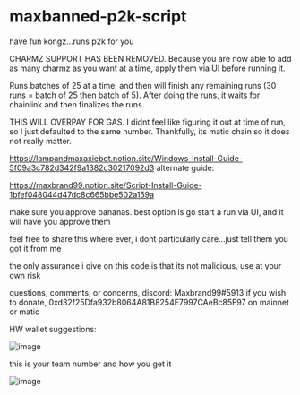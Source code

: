 # maxbanned-p2k-script

have fun kongz...runs p2k for you

CHARMZ SUPPORT HAS BEEN REMOVED. 
Because you are now able to add as many charmz as you want at a time, apply them via UI before running it.

Runs batches of 25 at a time, and then will finish any remaining runs (30 runs = batch of 25 then batch of 5).
After doing the runs, it waits for chainlink and then finalizes the runs.

THIS WILL OVERPAY FOR GAS. I didnt feel like figuring it out at time of run, so I just defaulted to the same number. Thankfully, its matic chain so it does not really matter.

https://lampandmaxaxiebot.notion.site/Windows-Install-Guide-5f09a3c782d342f9a1382c30217092d3
alternate guide:

https://maxbrand99.notion.site/Script-Install-Guide-1bfef048044d47dc8c665bbe502a159a

make sure you approve bananas. best option is go start a run via UI, and it will have you approve them

feel free to share this where ever, i dont particularly care...just tell them you got it from me

the only assurance i give on this code is that its not malicious, use at your own risk

questions, comments, or concerns, discord: Maxbrand99#5913
if you wish to donate, 0xd32f25Dfa932b8064A81B8254E7997CAeBc85F97 on mainnet or matic


HW wallet suggestions:

![image](https://user-images.githubusercontent.com/13276167/158933583-13b68e24-3891-4f28-ac87-aaa24b9537f2.png)


this is your team number and how you get it 

![image](https://user-images.githubusercontent.com/13276167/158933390-040bd16d-e796-4abf-ae51-61ceb34352b1.png)

